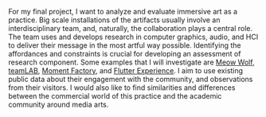 For my final project, I want to analyze and evaluate immersive art as a practice. Big scale installations of the artifacts usually involve an interdisciplinary team, and, naturally, the collaboration plays a central role. The team uses and develops research in computer graphics, audio, and HCI to deliver their message in the most artful way possible. Identifying the affordances and constraints is crucial for developing an assessment of research component. Some examples that I will investigate are [Meow Wolf](https://meowwolf.com/), [teamLAB](https://www.teamlab.art/), [Moment Factory](https://momentfactory.com/home), and [Flutter Experience](https://flutterexperience.com/). I aim to use existing public data about their engagement with the community, and observations from their visitors. I would also like to find similarities and differences between the commercial world of this practice and the academic community around media arts.
